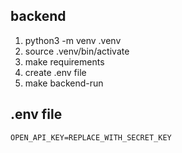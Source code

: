 ## backend
1. python3 -m venv .venv
2. source .venv/bin/activate
3. make requirements
4. create .env file
4. make backend-run

## .env file
`OPEN_API_KEY=REPLACE_WITH_SECRET_KEY`
